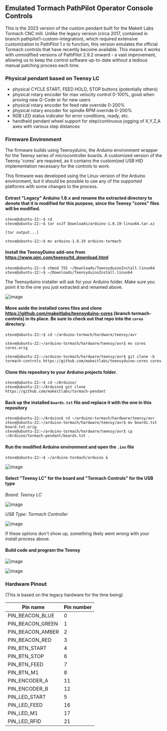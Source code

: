 ## Emulated Tormach PathPilot Operator Console Controls

This is the 2023 version of the custom pendant built for the MakeIt Labs Tormach CNC mill.  Unlike the legacy version (circa 2017, contained in branch pathpilot1-custom-integration), which required extensive customization to PathPilot 1.x to function, this version emulates the official Tormach controls that have recently become available.  This means it works with unmodified versions of PathPilot 2.9.2 onward - a vast improvement, allowing us to keep the control software up-to-date without a tedious manual patching process each time.

### Physical pendant based on Teensy LC

  - physical CYCLE START, FEED HOLD, STOP buttons (potentially others)
  - physical rotary encoder for max velocity control 0-100%, good when proving new G-Code or for new users
  - physical rotary encoder for feed rate override 0-200%
  - physical rotary encoder for spindle RPM override 0-200%
  - RGB LED status indicator for error conditions, ready, etc.
  - handheld pendant wheel support for step/continuous jogging of X,Y,Z,A axes with various step distances

### Firmware Environment

The firmware builds using Teensyduino, the Arduino environment wrapper for the Teensy series of microcontroller boards.  A customized version of the Teensy 'cores' are required, as it contains the customized USB HID implementation necessary for the controls to work. 

This firmware was developed using the Linux version of the Arduino environment, but it should be possible to use any of the supported platforms with some changes to the process.

#### Extract "Legacy" Arduino 1.8.x and rename the extracted directory to denote that it is modified for this purpose, since the Teensy "cores" files will be modified.

```
steve@ubuntu-22:~$ cd
steve@ubuntu-22:~$ tar xvJf Downloads/arduino-1.8.19-linux64.tar.xz   

[tar output...]

steve@ubuntu-22:~$ mv arduino-1.8.19 arduino-tormach
```
    
#### Install the TeensyDuino add-ons from https://www.pjrc.com/teensy/td_download.html
  
```
steve@ubuntu-22:~$ chmod 755 ~/Downloads/TeensyduinoInstall.linux64 
steve@ubuntu-22:~$ ~/Downloads/TeensyduinoInstall.linux64 
```
The Teensyduino installer will ask for your Arduino folder.  Make sure you point it to the one you just extracted and renamed above.

![image](https://user-images.githubusercontent.com/3910098/219883972-9329ee76-fa88-4ee0-bb4b-a420d9fd2e3d.png)
  
#### Move aside the installed cores files and clone https://github.com/makeitlabs/teensyduino-cores (branch tormach-controls) in its place.  Be sure to check out that repo into the `cores` directory.

```
steve@ubuntu-22:~$ cd ~/arduino-tormach/hardware/teensy/avr

steve@ubuntu-22:~/arduino-tormach/hardware/teensy/avr$ mv cores cores.orig

steve@ubuntu-22:~/arduino-tormach/hardware/teensy/avr$ git clone -b tormach-controls https://github.com/makeitlabs/teensyduino-cores cores

```
 
#### Clone this repository to your Arduino projects folder.
  
```
steve@ubuntu-22:~$ cd ~/Arduino/
steve@ubuntu-22:~/Arduino$ git clone https://github.com/makeitlabs/tormach-pendant
```

#### Back up the installed `boards.txt` file and replace it with the one in this repository

```
steve@ubuntu-22:~/Arduino$ cd ~/arduino-tormach/hardware/teensy/avr
steve@ubuntu-22:~/arduino-tormach/hardware/teensy/avr$ mv boards.txt board.txt.orig
steve@ubuntu-22:~/arduino-tormach/hardware/teensy/avr$ cp ~/Arduino/tormach-pendant/boards.txt .
```  

 #### Run the modified Arduino environment and open the `.ino` file
 
 ```
 steve@ubuntu-22:~$ ~/arduino-tormach/arduino &
 ```
 
 ![image](https://user-images.githubusercontent.com/3910098/219884396-4e8c2760-8ab4-416f-aa1f-c5dbd013fb82.png)
 
#### Select "Teensy LC" for the board and "Tormach Controls" for the USB type

*Board: Teensy LC*

![image](https://user-images.githubusercontent.com/3910098/219884416-b5441523-fe33-47b2-9b21-87de2bc50a26.png)

*USB Type: Tormach Controller*

![image](https://user-images.githubusercontent.com/3910098/219884424-88351b5b-6654-47a8-81f6-3f614dd22331.png)

If these options don't show up, something likely went wrong with your install process above.

#### Build code and program the Teensy

![image](https://user-images.githubusercontent.com/3910098/219884452-74b3f32e-4bc4-42b5-b64d-4e969ad89050.png)

![image](https://user-images.githubusercontent.com/3910098/219884461-3bc4e85e-fb3d-4055-821a-4b9b5a7a466e.png)

  
### Hardware Pinout

(This is based on the legacy hardware for the time being)

| Pin name | Pin number |
|----------|------------|
| PIN_BEACON_BLUE | 0 |
| PIN_BEACON_GREEN | 1 |
| PIN_BEACON_AMBER | 2 |
| PIN_BEACON_RED | 3 |
| PIN_BTN_START | 4 |
| PIN_BTN_STOP | 6 |
| PIN_BTN_FEED | 7 |
| PIN_BTN_M1 | 8 |
| PIN_ENCODER_A | 11 |
| PIN_ENCODER_B | 12 |
| PIN_LED_START | 5 |
| PIN_LED_FEED | 16 |
| PIN_LED_M1 | 17 |
| PIN_LED_RFID | 21 |


  
  


